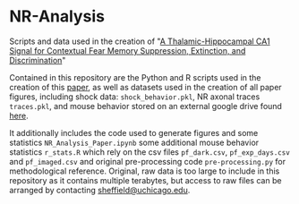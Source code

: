 # NR-Analysis
Scripts and data used in the creation of "[A Thalamic-Hippocampal CA1 Signal for Contextual Fear Memory Suppression, Extinction, and Discrimination](https://www.biorxiv.org/content/10.1101/2023.03.27.534420v1)"

Contained in this repository are the Python and R scripts used in the creation of this [paper](https://www.biorxiv.org/content/10.1101/2023.03.27.534420v1), as well as datasets used in the creation of all paper figures, including shock data: `shock_behavior.pkl`, NR axonal traces `traces.pkl`, and mouse behavior stored on an external google drive found [here](https://drive.google.com/file/d/1zJl73Oknp7RNM1oQ8t0EW-6npI0PhJvO/view?usp=sharing). 

It additionally includes the code used to generate figures and some statistics `NR_Analysis_Paper.ipynb` some additional mouse behavior statistics `r_stats.R` which rely on the csv files `pf_dark.csv`, `pf_exp_days.csv` and `pf_imaged.csv` and original pre-processing code `pre-processing.py` for methodological reference. Original, raw data is too large to include in this repository as it contains multiple terabytes, but access to raw files can be arranged by contacting sheffield@uchicago.edu.

